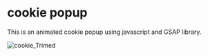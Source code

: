 # cookie popup
This is an animated cookie popup using javascript and GSAP library.

![cookie_Trimed](https://user-images.githubusercontent.com/34205377/180804590-371c1337-055b-43d5-87fa-ca69766469e3.gif)
